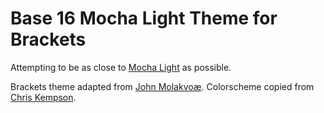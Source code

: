 Base 16 Mocha Light Theme for Brackets
============================

Attempting to be as close to [Mocha Light](http://chriskempson.github.io/base16/#mocha) as possible.

Brackets theme adapted from [John Molakvoæ](https://github.com/skjnldsv/default-dark).
Colorscheme copied from [Chris Kempson](http://chriskempson.com).
